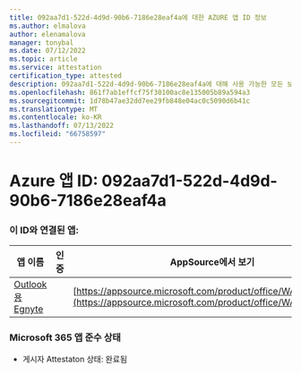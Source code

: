 ```yaml
---
title: 092aa7d1-522d-4d9d-90b6-7186e28eaf4a에 대한 AZURE 앱 ID 정보
ms.author: elmalova
author: elenamalova
manager: tonybal
ms.date: 07/12/2022
ms.topic: article
ms.service: attestation
certification_type: attested
description: 092aa7d1-522d-4d9d-90b6-7186e28eaf4a에 대해 사용 가능한 모든 보안 및 규정 준수 정보입니다.
ms.openlocfilehash: 861f7ab1effcf75f30100ac8e135005b89a594a3
ms.sourcegitcommit: 1d78b47ae32dd7ee29fb848e04ac0c5090d6b41c
ms.translationtype: MT
ms.contentlocale: ko-KR
ms.lasthandoff: 07/13/2022
ms.locfileid: "66758597"
---
```

# <a name="azure-app-id-092aa7d1-522d-4d9d-90b6-7186e28eaf4a"></a>Azure 앱 ID: 092aa7d1-522d-4d9d-90b6-7186e28eaf4a


### <a name="apps-associated-with-this-id"></a>이 ID와 연결된 앱:
| **앱 이름** | **인증** | **AppSource에서 보기** |
|--------------|---------------|-----------------------|
| [Outlook용 Egnyte](../forward/WA200004177.md) |  | [https://appsource.microsoft.com/product/office/WA200004177](https://appsource.microsoft.com/product/office/WA200004177) |

### <a name="microsoft-365-app-compliance-status"></a>Microsoft 365 앱 준수 상태
- 게시자 Attestaton 상태: 완료됨
